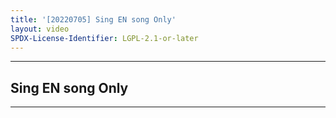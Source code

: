 ```yaml
---
title: '[20220705] Sing EN song Only'
layout: video
SPDX-License-Identifier: LGPL-2.1-or-later
---
```


---

## Sing EN song Only

<div class="container">
  <video-js id="my-video" class="vjs-fluid vjs-layout-medium" controls preload="auto" poster="https://xx58j-my.sharepoint.com/:i:/g/personal/akunanime_xx58j_onmicrosoft_com/EYX_erQVIYBFlvHG9JBCSjABdzaFDbb88PNts9iZv8JFuw?download=1">
    <source src="https://xx58j-my.sharepoint.com/:v:/g/personal/peekaboo_xx58j_onmicrosoft_com/EdTxMNa6sh1Htj0XiIi4HHUBCePrnwVrULfTiz84TqgRRA?download=1" type="video/mp4"/>
  </video-js>
</div>

---
